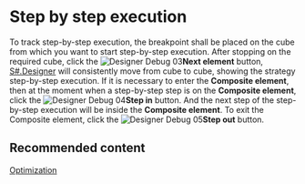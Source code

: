 # Step by step execution

To track step\-by\-step execution, the breakpoint shall be placed on the cube from which you want to start step\-by\-step execution. After stopping on the required cube, click the ![Designer Debug 03](~/images/Designer_Debug_03.png)**Next element** button, [S\#.Designer](Designer.md) will consistently move from cube to cube, showing the strategy step\-by\-step execution. If it is necessary to enter the **Composite element**, then at the moment when a step\-by\-step step is on the **Composite element**, click the ![Designer Debug 04](~/images/Designer_Debug_04.png)**Step in** button. And the next step of the step\-by\-step execution will be inside the **Composite element**. To exit the Composite element, click the ![Designer Debug 05](~/images/Designer_Debug_05.png)**Step out** button. 

## Recommended content

[Optimization](Designer_Optimization.md)
